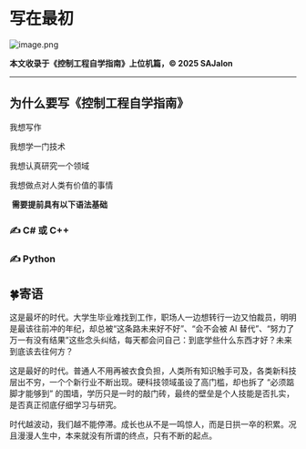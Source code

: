 # 写在最初

![image.png](https://alidocs.oss-cn-zhangjiakou.aliyuncs.com/res/Q35O8513wpdLJl9V/img/aac6b01e-b646-45f1-94d8-ab6aac693fcd.png?x-oss-process=image/crop,x_0,y_105,w_1600,h_504/ignore-error,1)

**本文收录于《控制工程自学指南》上位机篇，© 2025 SAJalon**

---

## 为什么要写《控制工程自学指南》

我想写作

我想学一门技术

我想认真研究一个领域

我想做点对人类有价值的事情

 **需要提前具有以下语法基础** 

### ✍️ C# 或 C++

### ✍️ Python

## 🍀寄语

这是最坏的时代。大学生毕业难找到工作，职场人一边想转行一边又怕裁员，明明是最该往前冲的年纪，却总被“这条路未来好不好”、“会不会被 AI 替代”、“努力了万一有没有结果”这些念头纠结，每天都会问自己：到底学些什么东西才好？未来到底该去往何方？

这是最好的时代。普通人不用再被衣食负担，人类所有知识触手可及，各类新科技层出不穷，一个个新行业不断出现。硬科技领域虽设了高门槛，却也拆了 “必须踮脚才能够到” 的围墙，学历只是一时的敲门砖，最终的壁垒是个人技能是否扎实，是否真正彻底仔细学习与研究。

时代越波动，我们越不能停滞。成长也从不是一鸣惊人，而是日拱一卒的积累。况且漫漫人生中，本来就没有所谓的终点，只有不断的起点。